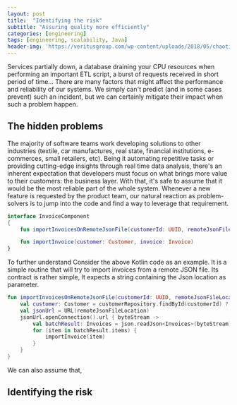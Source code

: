 ```yaml
---
layout: post
title:  "Identifying the risk"
subtitle: "Assuring quality more efficiently"
categories: [engineering]
tags: [engineering, scalability, Java]
header-img: 'https://veritusgroup.com/wp-content/uploads/2018/05/chaotic-thoughts-2018May21-1.jpg'
---
```

Services partially down, a database draining your CPU resources when performing an important ETL script, a burst of requests
received in short period of time... There are many factors that might affect the performance and reliability of our
systems. We simply can't predict (and in some cases prevent) such an incident, but we can certainly mitigate their impact
when such a problem happen.

## The hidden problems
The majority of software teams work developing solutions to other industries (textile, car manufactures, real state,
financial institutions, e-commerces, small retailers, etc). Being it automating repetitive tasks or providing
cutting-edge insights through real time data analysis, there's an inherent expectation that developers must focus
on what brings more value to their customers: the business layer. With that, it's safe to assume that it would be
the most reliable part of the whole system. Whenever a new feature is requested by the product
team, our natural reaction as problem-solvers is to jump into the code and find a way to leverage that requirement. 

```kotlin
interface InvoiceComponent
{
    fun importInvoicesOnRemoteJsonFile(customerId: UUID, remoteJsonFileLocation: String)

    fun importInvoice(customer: Customer, invoice: Invoice)
}
```
To further understand Consider the above Kotlin code as an example. It is a simple routine that will try to import invoices from
a remote JSON file. Its contract is rather simple, It expects a string containing the Json location as parameter.


```kotlin
fun importInvoicesOnRemoteJsonFile(customerId: UUID, remoteJsonFileLocation: String) {
    val customer: Customer = customerRepository.findById(customerId) ?: throw BusinessException("Customer not found")
    val jsonUrl = URL(remoteJsonFileLocation)
    jsonUrl.openConnection().url { byteStream ->
        val batchResult: Invoices = json.readJson<Invoices>(byteStream)
        for (item in batchResult.items) {
            importInvoice(item)
        }
    }
}
```
We can also assume that, 


## Identifying the risk